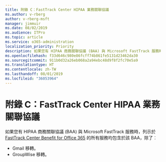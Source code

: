 ```yaml
---
title: 附錄 C：FastTrack Center HIPAA 業務關聯協議
ms.author: v-rberg
author: v-rberg-msft
manager: jimmuir
ms.date: 08/02/2019
ms.audience: ITPro
ms.topic: article
ms.service: o365-administration
localization_priority: Priority
description: 如果您有 HIPAA 商務關聯協議 (BAA) 與 Microsoft FastTrack 服務時，列示於 FastTrack Center Benefit for Office 365 的所有服務均包含於該 BAA，除了︰
ms.openlocfilehash: f33d646c980e86fcff74b861fe5131d23462da30
ms.sourcegitcommit: 911b0d32a26eb068a2a94ebc48d9f8f2fc70e5a9
ms.translationtype: HT
ms.contentlocale: zh-TW
ms.lasthandoff: 08/01/2019
ms.locfileid: "36053964"
---
```

# <a name="appendix-c---fasttrack-center-hipaa-business-associate-agreement"></a>附錄 C：FastTrack Center HIPAA 業務關聯協議

如果您有 HIPAA 商務關聯協議 (BAA) 與 Microsoft FastTrack 服務時，列示於 [FastTrack Center Benefit for Office 365](O365-fasttrack-benefit-for-office-365.md) 的所有服務均包含於該 BAA，除了︰ 
  
- Gmail 移轉。   
- GroupWise 移轉。
    

